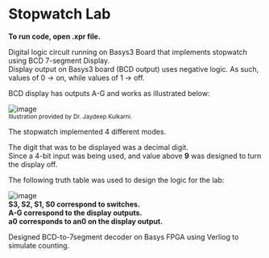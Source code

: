 # Stopwatch Lab

**To run code, open .xpr file.**

Digital logic circuit running on Basys3 Board that implements stopwatch using BCD 7-segment Display. <br>
Display output on Basys3 board (BCD output) uses negative logic. As such, values of 0 -> on, while values of 1 -> off. <br>

BCD display has outputs A-G and works as illustrated below: <br>

![image](https://github.com/AAgarwal04/FPGALabs/assets/121470779/fc8d4b35-94a4-4a61-83c0-da22ff150669)<br>
<sub>Illustration provided by Dr. Jaydeep Kulkarni.</sub><br>

The stopwatch implemented 4 different modes. <br>

The digit that was to be displayed was a decimal digit. <br>
Since a 4-bit input was being used, and value above **9** was designed to turn the display off.

The following truth table was used to design the logic for the lab: <br>

![image](https://github.com/AAgarwal04/FPGALabs/assets/121470779/55554de9-2a45-4ce2-a9b1-6bf0ccbb1c18) <br>
**S3, S2, S1, S0 correspond to switches.** <br>
**A-G correspond to the display outputs.** <br>
**a0 corresponds to an0 on the display output.**

Designed BCD-to-7segment decoder on Basys FPGA using Verliog to simulate counting.
